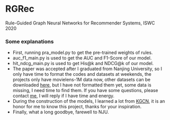 # RGRec
Rule-Guided Graph Neural Networks for Recommender Systems, ISWC 2020

### Some explanations

* First, running pra_model.py to get the pre-trained weights of rules.
* auc_f1_main.py is used to get the AUC and F1-Score of our model.
* hit_ndcg_main.py is used to get His@k and NDCG@k of our model.
* The paper was accepted after I graduated from Nanjing University, so I only have time to format the codes and datasets at weekends, the projects only have movielens-1M data now, other datasets can be downloaded [here](https://1drv.ms/u/s!AqA_HIF7WyFosB3mBny-Zda23ZL3?e=GfCIOv), but I have not formatted them yet, some data is missing, I need time to find them. If you have some questions, please contact [me](https://github.com/xzlyu), I will reply if I have time and energy.
* During the construction of the models, I learned a lot from [KGCN](https://github.com/hwwang55/KGCN), it is an honor for me to know this project, thanks for your inspiration.
* Finally, what a long goodbye, farewell to NJU.
